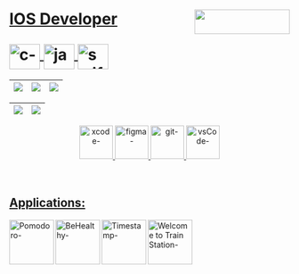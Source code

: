 

<h1>  


  
  <div align="left">
  
  <div>
  <a href="https://www.linkedin.com/in/gabriel-s-rossi/">
  <img align="right" height="44" width="171"  style="border-radius:50" src="https://media.discordapp.net/attachments/1108011461999079467/1228336037164486716/Frame_4.png?ex=662bac14&is=66193714&hm=b7f78dc30d872c735cbda805d8a488b734c859cf7c8b78be5277aa67485dabe1&=&format=webp&quality=lossless&width=658&height=168"/>
  </div>
  
  
  <p>IOS Developer</p> 
  <img align="top" alt="c-"  height="45" width="55" src="https://cdn.jsdelivr.net/gh/devicons/devicon/icons/c/c-original.svg"/>
  <img align="top" alt="java-"  height="45" width="55" src="https://cdn.jsdelivr.net/gh/devicons/devicon/icons/java/java-original.svg"/>
  <img align="top" alt="swift-" height="45" width="55" src="https://cdn.jsdelivr.net/gh/devicons/devicon/icons/swift/swift-original.svg"/> 
      
  </div>

  </h1>


  
  <!-- 
      <a href="https://mail.google.com/mail/u/0/#inbox?compose=SxfkdqMFJBqfqFNWLnVfKdqgTsHwTsjRPCrqXnjSVFpxmQRZGNJGxjFHrfQhGdRFtzDzDCsFHHsZZTWxqPmFLnVfKQRWDztmNKSFGkLPjRbTBFDHhnq">
  <img align="left" height="35" width="45" src="https://cdn.discordapp.com/attachments/819226289789075497/1012727062190108753/gmail-logo-2-1.png"/>
        
    -->
        
  

  
<div align="left"><!-- MAIN DIV........................................................ -->

    


| ![](http://github-profile-summary-cards.vercel.app/api/cards/stats?username=GabrielRossi-gr&theme=nord_dark) | ![](http://github-profile-summary-cards.vercel.app/api/cards/repos-per-language?username=GabrielRossi-gr&hide=Html&theme=nord_dark) | ![](http://github-profile-summary-cards.vercel.app/api/cards/most-commit-language?username=GabrielRossi-gr&theme=nord_dark) |
| :-: | :-: | :-: |

| ![](http://github-profile-summary-cards.vercel.app/api/cards/profile-details?username=GabrielRossi-gr&theme=nord_dark) | ![](https://github-readme-streak-stats.herokuapp.com/?user=GabrielRossi-gr&hide_border=true&date_format=M%20j%5B%2C%20Y%5D&background=2D3742&stroke=2D3742&ring=6bbbca&fire=6bbbca&currStreakNum=fff&sideNums=6bbbca&currStreakLabel=6bbbca&sideLabels=fff&dates=fff) |
| :-: | :-: |

<div align="center">
  <img align="" alt="xcode-"  height="60" width="60" src="https://cdn.jsdelivr.net/gh/devicons/devicon/icons/xcode/xcode-original.svg"/>
  <img align="" alt="figma-"  height="60" width="60" src="https://cdn.jsdelivr.net/gh/devicons/devicon/icons/figma/figma-original.svg"/>
  <img align="" alt="git-"  height="60" width="60" src="https://cdn.jsdelivr.net/gh/devicons/devicon/icons/git/git-original.svg"/>
  <img align="" alt="vsCode-"  height="60" width="60" src="https://cdn.jsdelivr.net/gh/devicons/devicon/icons/vscode/vscode-original.svg"/>
  </div>

<br>
<br>


<h2>Applications:</h2>
<div align="">
  
  <a href="https://testflight.apple.com/join/kLTAoUO3">
  <img align="left" alt="Pomodoro-" height="80" width="80"  style="border-radius:300" src="https://media.discordapp.net/attachments/1108011461999079467/1177972163249197127/PomodoroIcon.png?ex=6623ca91&is=66115591&hm=3f0e8fe2e6f9360740c1383007739a47b44382760d4d878c0bc05b8f7051f820&=&format=webp&quality=lossless&width=1158&height=1158"/>

<a href="https://testflight.apple.com/join/BW4Yzt24">
  <img align="left" alt="BeHealthy-" height="80" width="80"  style="border-radius:300" src="https://media.discordapp.net/attachments/1108011461999079467/1177979061977501706/BeHealthyIcon.png?ex=6623d0fe&is=66115bfe&hm=42c4751b334c1219f09cfdacb3ad65aedf2ab158cd6c983cbd1dd6abcaa254dc&=&format=webp&quality=lossless&width=1158&height=1158"/>

  <a href="https://apps.apple.com/br/app/timestamp-odyssey/id6471782796?l=en-GB">
  <img align="left" alt="Timestamp-" height="80" width="80"  style="border-radius:300" src="https://media.discordapp.net/attachments/1108011461999079467/1177981266222649404/TimestampIcon.png?ex=6623d30b&is=66115e0b&hm=0ba4e818a51d2bf90c75f586b6db72ebc7875f6ca3961d397f5a4399b53d42be&=&format=webp&quality=lossless&width=1158&height=1158"/>

<a href="https://testflight.apple.com/join/aBfug4ZK">
  <img align="left" alt="Welcome to Train Station-" height="80" width="80"  style="border-radius:300" src="https://media.discordapp.net/attachments/1108011461999079467/1228322685973696602/Frame_3.png?ex=662b9fa5&is=66192aa5&hm=7a456323ec7cebe5d54699a12f9c4fa8e292cb72de2886943b02b621ef02ff57&=&format=webp&quality=lossless&width=1158&height=1158"/>

  
</div>
    
 </div>


 
 </div>
       <!-- LEARNIG PAGE........................................................... -->
 
 
 
 <!--  
 
...............█...............
..............█ █..............
.............█   █.............
............█  O  █............
...........█ O   O █...........
...........█ O   O █...........
...........█   O   █...........
...........█       █...........
...........█       █ ..........
..........██   █   ██..........
.........███   █   ███.........
........████   █   ████........
.......█████_______█████.......
............██   ██............
............██   ██............
............|.....|............
.............|.....|...........
............|.....|............
   
  -->
 
<!-- CLOUSE MAIN DIV ......................................................................................--> 



  
